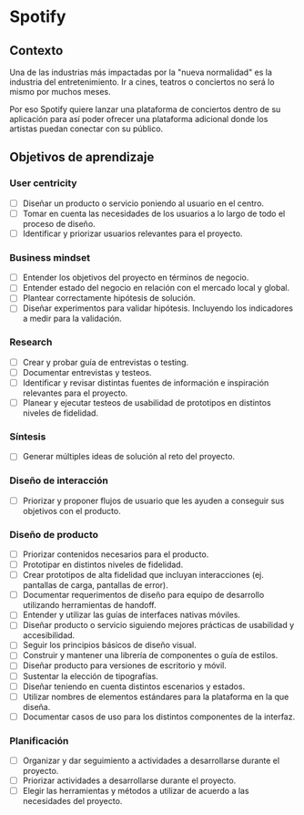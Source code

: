 # Spotify

## Contexto

Una de las industrias más impactadas por la "nueva normalidad" es la industria
del entretenimiento. Ir a cines, teatros o conciertos no será lo mismo por
muchos meses. 

Por eso Spotify quiere lanzar una plataforma de conciertos dentro de su
aplicación para así poder ofrecer una plataforma adicional donde los artistas
puedan conectar con su público.

## Objetivos de aprendizaje

### User centricity

- [ ] Diseñar un producto o servicio poniendo al usuario en el centro.
- [ ] Tomar en cuenta las necesidades de los usuarios a lo largo de todo el proceso de diseño. 
- [ ] Identificar y priorizar usuarios relevantes para el proyecto.

### Business mindset

- [ ] Entender los objetivos del proyecto en términos de negocio.
- [ ] Entender estado del negocio en relación con el mercado local y global.
- [ ] Plantear correctamente hipótesis de solución.
- [ ] Diseñar experimentos para validar hipótesis. Incluyendo los indicadores a medir para la validación.

### Research

- [ ] Crear y probar guía de entrevistas o testing.
- [ ] Documentar entrevistas y testeos.
- [ ] Identificar y revisar distintas fuentes de información e inspiración relevantes para el proyecto.
- [ ] Planear y ejecutar testeos de usabilidad de prototipos en distintos niveles de fidelidad.

### Síntesis

- [ ] Generar múltiples ideas de solución al reto del proyecto.

### Diseño de interacción

- [ ] Priorizar y proponer flujos de usuario que les ayuden a conseguir sus objetivos con el producto.

### Diseño de producto

- [ ] Priorizar contenidos necesarios para el producto.
- [ ] Prototipar en distintos niveles de fidelidad.
- [ ] Crear prototipos de alta fidelidad que incluyan interacciones (ej. pantallas de carga, pantallas de error).
- [ ] Documentar requerimentos de diseño para equipo de desarrollo utilizando herramientas de handoff.
- [ ] Entender y utilizar las guías de interfaces nativas móviles.
- [ ] Diseñar producto o servicio siguiendo mejores prácticas de usabilidad y accesibilidad.
- [ ] Seguir los principios básicos de diseño visual.
- [ ] Construir y mantener una librería de componentes o guía de estilos.
- [ ] Diseñar producto para versiones de escritorio y móvil.
- [ ] Sustentar la elección de tipografías.
- [ ] Diseñar teniendo en cuenta distintos escenarios y estados.
- [ ] Utilizar nombres de elementos estándares para la plataforma en la que diseña.
- [ ] Documentar casos de uso para los distintos componentes de la interfaz.

### Planificación

- [ ] Organizar  y dar seguimiento a actividades a desarrollarse durante el proyecto.
- [ ] Priorizar actividades a desarrollarse durante el proyecto.
- [ ] Elegir las herramientas y métodos a utilizar de acuerdo a las necesidades  del proyecto.